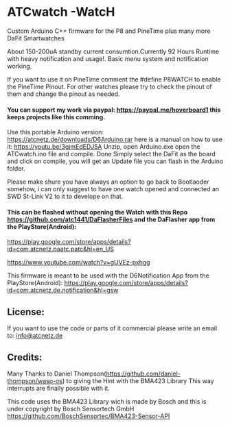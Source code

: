 # ATCwatch  -WatcH
Custom Arduino C++ firmware for the P8 and PineTime plus many more DaFit Smartwatches

About 150-200uA standby current consumtion.Currently 92 Hours Runtime with heavy notification and usage!.
Basic menu system and notification working.

If you want to use it on PineTime comment the #define P8WATCH to enable the PineTime Pinout. 
For other watches please try to check the pinout of them and change the pinout as needed.

#### You can support my work via paypal: https://paypal.me/hoverboard1 this keeps projects like this comming.

Use this portable Arduino version: https://atcnetz.de/downloads/D6Arduino.rar
here is a manual on how to use it: https://youtu.be/3gjmEdEDJ5A
Unzip, open Arduino.exe open the ATCwatch.ino file and compile. Done
Simply select the DaFit as the board and click on compile, you will get an Update file you can flash in the Arduino folder.

Please make shure you have always an option to go back to Bootlaoder somehow, i can only suggest to have one watch opened and connected an SWD St-Link V2 to it to develope on that.


#### This can be flashed without opening the Watch with this Repo https://github.com/atc1441/DaFlasherFiles and the DaFlasher app from the PlayStore(Android):
https://play.google.com/store/apps/details?id=com.atcnetz.paatc.patc&hl=en_US

https://www.youtube.com/watch?v=gUVEz-pxhgg

This firmware is meant to be used with the D6Notification App from the PlayStore(Android):
https://play.google.com/store/apps/details?id=com.atcnetz.de.notification&hl=gsw

## License:
If you want to use the code or parts of it commercial please write an email to: info@atcnetz.de

## Credits:
Many Thanks to Daniel Thompson(https://github.com/daniel-thompson/wasp-os) to giving the Hint with the BMA423 Library
This way interrupts are finally possible with it.

This code uses the BMA423 Library wich is made by Bosch and this is under copyright by Bosch Sensortech GmbH
https://github.com/BoschSensortec/BMA423-Sensor-API
